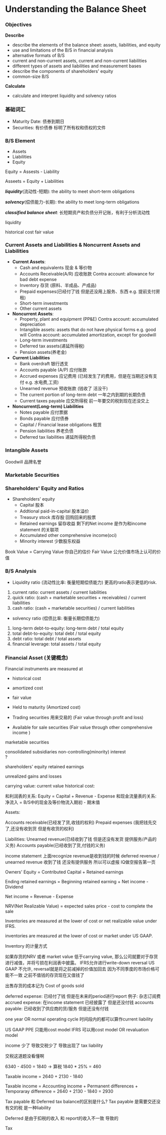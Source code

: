 # Understanding the Balance Sheet


### Objectives

**Describe**
* describe the elements of the balance sheet: assets, liabilities, and equity
* use and limitations of the B/S in financial analysis 
* alternative formats of B/S 
* current and non-current assets, current and non-current liabilities
* different types of assets and liabilities and measurement bases
* describe the components of shareholders' equity
* common-size B/S

**Calculate**
* calculate and interpret liquidity and solvency ratios 

### 基础词汇
- Maturity Date: 债券到期日
- Securities: 有价债券 标明了所有权和债权的文件 

### B/S Element
- Assets
- Liabilities 
- Equity

Equity = Assests - Liability

Asseets = Equity + Liabilities

***liquidity***(流动性-短期): the ability to meet short-term obligations 

***solvency***(偿债能力-长期): the ability to meet long-term obligations 

***classified balance sheet***: 长短期资产和负债分开记账，有利于分析流动性 

liquidity 


historical cost
fair value
### Current Assets and Liabilities & Noncurrent Assets and Liabilities


* **Current Assets**:
    * Cash and equivalents 现金 & 等价物
    * Accounts Receivable(A/R) 应收账款  Contra account: allowance for bad debt expense
    * Inventory 存货 (原料、半成品、产成品) 
    * Prepaid expenses(已经付了钱 但是还没用上服务、东西 e.g. 提前支付房租)
    * Short-term investments
    * Other current assets
* **Noncurrent Assets**:
    * Property, plant and equipment (PP&E) Contra account: accumulated depreciation
    * Intangible assets: assets that do not have physical forms e.g. good will  Contra account: accumulated amortization, except for goodwill
    * Long-term investments
    * Deferred tax assets(递延所得税)
    * Pension assets(养老金)
* **Current Liabilities**
    * Bank overdraft 银行透支
    * Accounts payable (A/P) 应付账款
    * Accrued expenses 应记费用 (已经发生了的费用，但是在当期还没有支付 e.g. 水电费,工资) 
    * Unearned revenue 预收账款 (钱收了 活没干)
    * The current portion of long-term debt 一年之内到期的长期负债  
    * Current taxes payable 应交所得税 前一年要交的税到现在还没交上
* **Noncurrent(Long-term) Liabilities**
    * Notes payable 应付票据
    * Bonds payable 应付债券
    * Capital / Financial lease obligations 租赁
    * Pension liabilities 养老负债
    * Deferred tax liabilities 递延所得税负债

### Intangible Assets 

Goodwill 品牌名誉 

### Marketable Securities 


### Shareholders' Equity and Ratios

* Shareholders' equity
    * Capital 股本
    * Addtional paid-in-capital 股本溢价 
    * Treasury stock 库存股 回购回来的股票
    * Retained earnings 留存收益 剩下的Net income 是作为和income statement 的关联项
    * Accumulated other comprehensive income(oci)
    * Minority interest 少数股东权益 


Book Value = Carrying Value 你自己的估价 
Fair Value 公允价值市场上认可的价值 


### B/S Analysis 

- Liquidity  ratio (流动性比率: 衡量短期偿债能力)
更高的ratio表示更低的risk. 

1. current ratio: current assets / current liabilities
2. quick ratio: (cash + marketable securities + receivables) / current liabilities
3. cash ratio: (cash + marketable securities) / current liabilities

- solvency ratio (偿债比率: 衡量长期偿债能力)

1. long-term debt-to-equity: long-term debt / total equity 
2. total debt-to-equity: total debt / total equity
3. debt ratio: total debt / total assets
4. financial leverage: total assets / total equity


### Financial Asset (关键概念)

Financial instruments are measured at 
- historical cost 
- amortized cost
- fair value 



- Held to maturity (Amortized cost) 
- Trading securities 用来交易的 (Fair value through profit and loss)
- Available for sale securities (Fair value through other comprehensive income )


marketable securities 


consolidated subsidiaries 
non-controlling(minority) interest  
? 

shareholders' equity 
retained earnings

unrealized gains and losses 

carrying value: 
current value
historical cost: 


和利润表的关系: Equity = Capital + Revenue - Expense 
和现金流量表的关系: 净流入 = B/S中的现金及等价物流入期初 - 期末值

Assets: 

Accounts receivable(已经发了货,收钱的权利)
Prepaid expenses (我把钱先交了,还没有收到货 但是有收货的权利)


Liabilities:
Unearned revenue(已经收到了钱 但是还没有发货 提供服务/产品的义务)
Accounts payable(已经收到了货,付钱的义务)

income statement 上面recognize revenue是收到钱的时候 
deferred revenue / unearned revenue  收到了钱 还没有提供服务 所以可以虚报 IQ做空报告第一页

Owners' Equity = Contributed Capital + Retained earnings

Ending retained earnings = Beginning retained earning + Net income - Dividend 

Net income = Revenue - Expense


NRV(Net Realizable Value) = expected sales price - cost to complete the sale

Inventories are measured at the lower of cost or net realizable value under IFRS.

inventories are measured at the lower of cost or market under US GAAP.


Inventory 的计量方式

如果存货的NRV 或者 market value 低于carrying value, 那么公司就要对于存货进行减值，并将亏损在利润表中披露。
IFRS允许进行write-down reversal US GAAP 不允许, reversal就是将之前减掉的价值加回去 因为不同季度的市场价格可能不一致 之前不值钱的存货现在又值钱了

出售存货的成本记为 Cost of goods sold


deferred expense: 已经付了钱 但是在未来的period进行report 例子: 杂志订阅费
accrued expense: 在income statement 已经披露了 但是还没付钱
accounts payable: 已经收到了供应商的货/服务 但是还没有付钱


one year OR normal operating cycle 时间段内的都可以算作current liability



US GAAP PPE 只能用cost model 
IFRS 可以用cost model OR revaluation model

income 少了 导致交税少了 导致出现了 tax liability



交税这道题没看懂啊 

6340 - 4500 = 1840 -> 算税 1840 * 25% = 460 

Taxable income = 2640 + 2130 - 1840 

Taxable income = Accounting income + Permanent differences + Temporaray difference = 2640 + 2130 - 1840 = 2930

Tax payable 和 Deferred tax balance的区别是什么? Tax payable 是需要交还没有交的税 是一种liability

Deferred 是由于扣税的收入 和 report的收入不一致 导致的 

Tax 